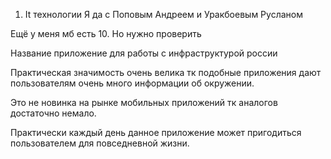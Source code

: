 1. It технологии Я да с Поповым Андреем и Уракбоевым Русланом

Ещё у меня мб есть 10. Но нужно проверить

Название приложение для работы с инфраструктурой россии

Практическая значимость очень велика тк подобные приложения дают пользователям очень много информации об окружении.

Это не новинка на рынке мобильных приложений тк аналогов достаточно немало.

Практически каждый день данное приложение может пригодиться пользователем для повседневной жизни.
